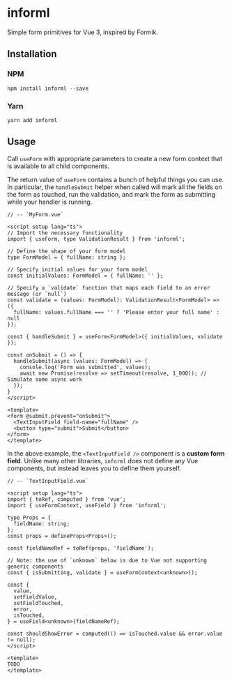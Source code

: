 # informl

Simple form primitives for Vue 3, inspired by Formik.

## Installation

### NPM

```
npm install informl --save
```

### Yarn

```
yarn add informl
```

## Usage

Call `useForm` with appropriate parameters to create a new form context that is available to all child components.

The return value of `useForm` contains a bunch of helpful things you can use. In particular, the `handleSubmit` helper when called will mark all the fields on the form as touched, run the validation, and mark the form as submitting while your handler is running.

```tsx
// -- `MyForm.vue`

<script setup lang="ts">
// Import the necessary functionality
import { useForm, type ValidationResult } from 'informl';

// Define the shape of your form model
type FormModel = { fullName: string };

// Specify initial values for your form model
const initialValues: FormModel = { fullName: '' };

// Specify a `validate` function that maps each field to an error message (or `null`)
const validate = (values: FormModel): ValidationResult<FormModel> => ({
  fullName: values.fullName === '' ? 'Please enter your full name' : null
});

const { handleSubmit } = useForm<FormModel>({ initialValues, validate });

const onSubmit = () => {
  handleSubmit(async (values: FormModel) => {
    console.log('Form was submitted', values);
    await new Promise(resolve => setTimeout(resolve, 1_000)); // Simulate some async work
  });
}
</script>

<template>
<form @submit.prevent="onSubmit">
  <TextInputField field-name="fullName" />
  <button type="submit">Submit</button>
</form>
</template>
```

In the above example, the `<TextInputField />` component is a **custom form field**. Unlike many other libraries, `informl` does not define any Vue components, but instead leaves you to define them yourself.

```tsx
// -- `TextInputField.vue`

<script setup lang="ts">
import { toRef, computed } from 'vue';
import { useFormContext, useField } from 'informl';

type Props = {
  fieldName: string;
};
const props = defineProps<Props>();

const fieldNameRef = toRef(props, 'fieldName');

// Note: the use of `unknown` below is due to Vue not supporting generic components
const { isSubmitting, validate } = useFormContext<unknown>();

const {
  value,
  setFieldValue,
  setFieldTouched,
  error,
  isTouched,
} = useField<unknown>(fieldNameRef);

const shouldShowError = computed(() => isTouched.value && error.value != null);
</script>

<template>
TODO
</template>
```

